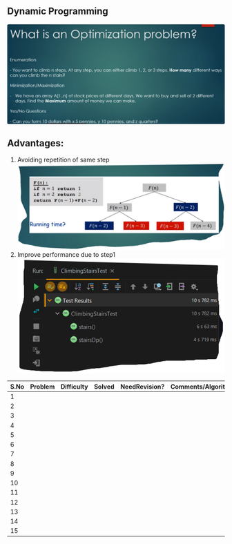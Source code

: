 ## Dynamic Programming

![](.README_images/DPIntroduction-Types.png)

## Advantages:
1. Avoiding repetition of same step
![](.README_images/Repetetion.png)
2. Improve performance due to step1
![](.README_images/performance.png)

 |S.No| Problem | Difficulty | Solved | NeedRevision?  | Comments/Algorithms/Tags  |
 |---|---|---|---|---|---|
  | 1 |  | | | | |
  | 2| | | | | |
  | 3 | | | | | |
  | 4 | | | | | |
  | 5 | | | | | |
  | 6 | | | | | |
  | 7 | | | | | |
  | 8 | | | | | |
  | 9 | | | | | |
  | 10 | | | | | |
  | 11 | | | | | |
  | 12 | | | | | |
  | 13 | | | | | |
  | 14 | | | | | |
  | 15 | | | | | |
